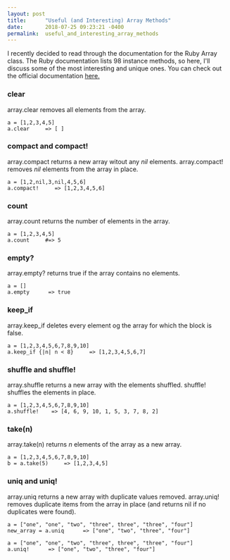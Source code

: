 ```yaml
---
layout: post
title:      "Useful (and Interesting) Array Methods"
date:       2018-07-25 09:23:21 -0400
permalink:  useful_and_interesting_array_methods
---
```



I recently decided to read through the documentation for the Ruby Array class. The Ruby documentation lists 98 instance methods, so here, I'll discuss some of the most interesting and unique ones. You can check out the official documentation [here.](https://docs.ruby-lang.org/en/2.0.0/Array.html)

### clear
array.clear removes all elements from the array.
```
a = [1,2,3,4,5]
a.clear     => [ ]
```
### compact and compact!
array.compact returns a new array witout any *nil* elements.  array.compact! removes *nil* elements from the array in place.
```
a = [1,2,nil,3,nil,4,5,6]
a.compact!     => [1,2,3,4,5,6]
```
### count
array.count returns the number of elements in the array.
```
a = [1,2,3,4,5]
a.count     #=> 5
```
### empty?
array.empty? returns true if the array contains no elements.
```
a = []
a.empty      => true
```
### keep_if
array.keep_if deletes every element og the array for which the block is false.
```
a = [1,2,3,4,5,6,7,8,9,10]
a.keep_if {|n| n < 8}     => [1,2,3,4,5,6,7]
```
### shuffle and shuffle!
array.shuffle returns a new array with the elements shuffled.  shuffle! shuffles the elements in place.
```
a = [1,2,3,4,5,6,7,8,9,10]
a.shuffle!    => [4, 6, 9, 10, 1, 5, 3, 7, 8, 2]
```
### take(n)
array.take(n) returns *n* elements of the array as a new array.
```
a = [1,2,3,4,5,6,7,8,9,10]
b = a.take(5)     => [1,2,3,4,5]
```
### uniq and uniq! 
array.uniq returns a new array with duplicate values removed.  array.uniq! removes duplicate items from the array in place (and returns nil if no duplicates were found).
```
a = ["one", "one", "two", "three", three", "three", "four"]
new_array = a.uniq      => ["one", "two", "three", "four"]

a = ["one", "one", "two", "three", three", "three", "four"]
a.uniq!      => ["one", "two", "three", "four"]
```


